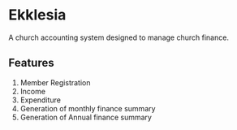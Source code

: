 # Ekklesia
A church accounting system designed to manage church finance.
## Features
1. Member Registration
2. Income
3. Expenditure
4. Generation of monthly finance summary
4. Generation of Annual finance summary

